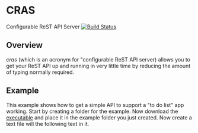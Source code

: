 CRAS
====

Configurable ReST API Server [![Build Status](https://travis-ci.org/edadma/cras.svg?branch=dev)](https://travis-ci.org/edadma/cras)


Overview
--------

*cras* (which is an acronym for "configurable ReST API server) allows you to get your ReST API up and running in very little time by reducing the amount of typing normally required.


Example
-------

This example shows how to get a simple API to support a "to do list" app working. Start by creating a folder for the example. Now download the [executable](https://dl.bintray.com/edadma/generic/:cras-0.1.jar) and place it in the example folder you just created. Now create a text file will the following text in it.

